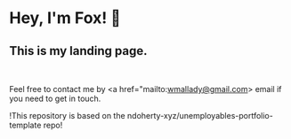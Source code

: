 <h1> Hey, I'm Fox! 🦊 </h1>

<h2> This is my landing page. </h2>

<br>

Feel free to contact me by <a href="mailto:wmallady@gmail.com> email </a> if you need to get in touch.

!This repository is based on the ndoherty-xyz/unemployables-portfolio-template repo!


